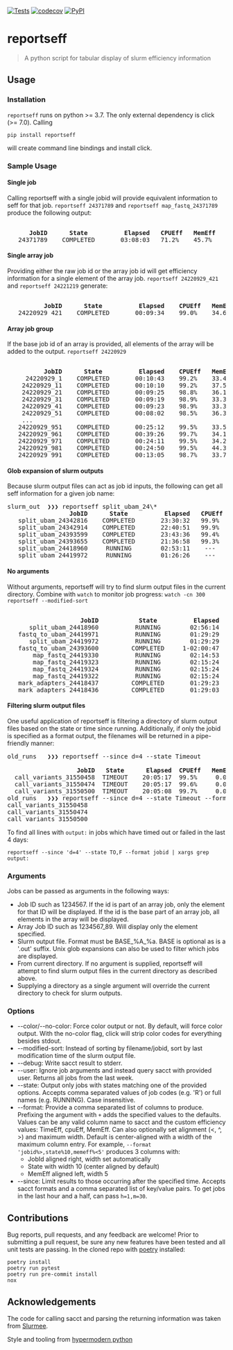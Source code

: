 [![Tests](https://github.com/troycomi/reportseff/workflows/Tests/badge.svg)](https://github.com/troycomi/reportseff/actions?workflow=Tests)
[![codecov](https://codecov.io/gh/troycomi/reportseff/branch/main/graph/badge.svg)](https://codecov.io/gh/troycomi/reportseff)
[![PyPI](https://img.shields.io/pypi/v/reportseff.svg)](https://pypi.org/project/reportseff/)

# reportseff

> A python script for tabular display of slurm efficiency information

## Usage
### Installation
`reportseff` runs on python >= 3.7.
The only external dependency is click (>= 7.0).
Calling
```
pip install reportseff
```
will create command line bindings and install click.

### Sample Usage
#### Single job
Calling reportseff with a single jobid will provide equivalent information to
seff for that job.  `reportseff 24371789` and `reportseff map_fastq_24371789`
produce the following output:
<pre><b>
      JobID      State          Elapsed   CPUEff   MemEff  </b>
   24371789    COMPLETED       03:08:03   71.2%    45.7%
</pre>

#### Single array job
Providing either the raw job id or the array job id will get efficiency
information for a single element of the array job.  `reportseff 24220929_421`
and `reportseff 24221219` generate:
<pre><b>
          JobID      State          Elapsed    CPUEff   MemEff  </b>
   24220929_421    COMPLETED       00:09:34    99.0%    34.6%
</pre>

#### Array job group
If the base job id of an array is provided, all elements of the array will
be added to the output. `reportseff 24220929`
<pre><b>
          JobID      State          Elapsed    CPUEff   MemEff  </b>
     24220929_1    COMPLETED       00:10:43    99.2%    33.4%
    24220929_11    COMPLETED       00:10:10    99.2%    37.5%
    24220929_21    COMPLETED       00:09:25    98.8%    36.1%
    24220929_31    COMPLETED       00:09:19    98.9%    33.3%
    24220929_41    COMPLETED       00:09:23    98.9%    33.3%
    24220929_51    COMPLETED       00:08:02    98.5%    36.3%
	...
   24220929_951    COMPLETED       00:25:12    99.5%    33.5%
   24220929_961    COMPLETED       00:39:26    99.7%    34.1%
   24220929_971    COMPLETED       00:24:11    99.5%    34.2%
   24220929_981    COMPLETED       00:24:50    99.5%    44.3%
   24220929_991    COMPLETED       00:13:05    98.7%    33.7%
</pre>

#### Glob expansion of slurm outputs
Because slurm output files can act as job id inputs, the following can
get all seff information for a given job name:

<pre>slurm_out  ❯❯❯ reportseff split_ubam_24\*<b>
                 JobID      State          Elapsed   CPUEff   MemEff  </b>
   split_ubam_24342816    COMPLETED       23:30:32   99.9%    4.5%
   split_ubam_24342914    COMPLETED       22:40:51   99.9%    4.6%
   split_ubam_24393599    COMPLETED       23:43:36   99.4%    4.4%
   split_ubam_24393655    COMPLETED       21:36:58   99.3%    4.5%
   split_ubam_24418960     RUNNING        02:53:11    ---      ---
   split_ubam_24419972     RUNNING        01:26:26    ---      ---
</pre>

#### No arguments
Without arguments, reportseff will try to find slurm output files in the
current directory.  Combine with `watch` to monitor job progress:
`watch -cn 300 reportseff --modified-sort`
<pre><b>
                    JobID           State          Elapsed   CPUEff   MemEff  </b>
      split_ubam_24418960          RUNNING        02:56:14    ---      ---
   fastq_to_ubam_24419971          RUNNING        01:29:29    ---      ---
      split_ubam_24419972          RUNNING        01:29:29    ---      ---
   fastq_to_ubam_24393600         COMPLETED     1-02:00:47   58.3%    41.1%
       map_fastq_24419330          RUNNING        02:14:53    ---      ---
       map_fastq_24419323          RUNNING        02:15:24    ---      ---
       map_fastq_24419324          RUNNING        02:15:24    ---      ---
       map_fastq_24419322          RUNNING        02:15:24    ---      ---
   mark_adapters_24418437         COMPLETED       01:29:23   99.8%    48.2%
   mark_adapters_24418436         COMPLETED       01:29:03   99.9%    47.4%
</pre>

#### Filtering slurm output files
One useful application of reportseff is filtering a directory of slurm output
files based on the state or time since running.  Additionally, if only the
jobid is specified as a format output, the filenames will be returned in a
pipe-friendly manner:
<pre>old_runs   ❯❯❯ reportseff --since d=4 --state Timeout
<b>
                   JobID   State      Elapsed  CPUEff   MemEff </b>
  call_variants_31550458  TIMEOUT    20:05:17  99.5%     0.0%
  call_variants_31550474  TIMEOUT    20:05:17  99.6%     0.0%
  call_variants_31550500  TIMEOUT    20:05:08  99.7%     0.0%
old_runs   ❯❯❯ reportseff --since d=4 --state Timeout --format jobid
call_variants_31550458
call_variants_31550474
call_variants_31550500
</pre>
To find all lines with `output:` in jobs which have timed out or failed
in the last 4 days:
```
reportseff --since 'd=4' --state TO,F --format jobid | xargs grep output:
```

### Arguments
Jobs can be passed as arguments in the following ways:
- Job ID such as 1234567.  If the id is part of an array job, only the element
for that ID will be displayed.  If the id is the base part of an array job,
all elements in the array will be displayed.
- Array Job ID such as 1234567\_89.  Will display only the element specified.
- Slurm output file.  Format must be BASE\_%A\_%a.  BASE is optional as is a
'.out' suffix.  Unix glob expansions can also be used to filter which jobs
are displayed.
- From current directory.  If no argument is supplied, reportseff will attempt
to find slurm output files in the current directory as described above.
- Supplying a directory as a single argument will override the current
directory to check for slurm outputs.

### Options
- --color/--no-color: Force color output or not.  By default, will force color
  output.  With the no-color flag, click will strip color codes for everything
  besides stdout.
- --modified-sort: Instead of sorting by filename/jobid, sort by last
  modification time of the slurm output file.
- --debug: Write sacct result to stderr.
- --user: Ignore job arguments and instead query sacct with provided user.
  Returns all jobs from the last week.
- --state: Output only jobs with states matching one of the provided options.
  Accepts comma separated values of job codes (e.g. 'R') or full names
  (e.g. RUNNING).  Case insensitive.
- --format: Provide a comma separated list of columns to produce. Prefixing the
  argument with `+` adds the specified values to the defaults.  Values can
  be any valid column name to sacct and the custom efficiency values: TimeEff,
  cpuEff, MemEff.  Can also optionally set alignment (<, ^, >) and maximum width.
  Default is center-aligned with a width of the maximum column entry.  For
  example, `--format 'jobid%>,state%10,memeff%<5'` produces 3 columns with:
  - JobId aligned right, width set automatically
  - State with width 10 (center aligned by default)
  - MemEff aligned left, width 5
- --since: Limit results to those occurring after the specified time.  Accepts
  sacct formats and a comma separated list of key/value pairs.  To get jobs in
  the last hour and a half, can pass `h=1,m=30`.

## Contributions
Bug reports, pull requests, and any feedback are welcome!  Prior to submitting
a pull request, be sure any new features have been tested and all unit tests
are passing.  In the cloned repo with
[poetry](https://github.com/python-poetry/poetry#installation) installed:
```
poetry install
poetry run pytest
poetry run pre-commit install
nox
```

## Acknowledgements
The code for calling sacct and parsing the returning information was taken
from [Slurmee](https://github.com/PrincetonUniversity/slurmee).

Style and tooling from [hypermodern python](https://cjolowicz.github.io/posts/hypermodern-python-01-setup/)

